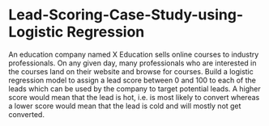 # Lead-Scoring-Case-Study-using-Logistic Regression
An education company named X Education sells online courses to industry professionals. On any given day, many professionals who are interested in the courses land on their website and browse for courses. 
Build a logistic regression model to assign a lead score between 0 and 100 to each of the leads which can be used by the company to target potential leads. A higher score would mean that the lead is hot, i.e. is most likely to convert whereas a lower score would mean that the lead is cold and will mostly not get converted.
